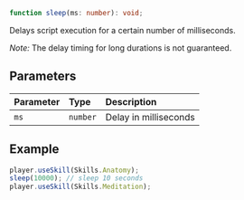 <div class="heading-level-1">
<a id="undefined" name="undefined"></a>

```ts
function sleep(ms: number): void;
```

Delays script execution for a certain number of milliseconds.

_Note:_ The delay timing for long durations is not guaranteed.

## Parameters

| Parameter | Type     | Description           |
| :-------- | :------- | :-------------------- |
| `ms`      | `number` | Delay in milliseconds |

## Example

```ts
player.useSkill(Skills.Anatomy);
sleep(10000); // sleep 10 seconds
player.useSkill(Skills.Meditation);
```

</div>
